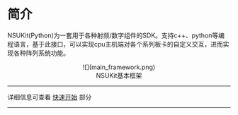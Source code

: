 # 简介

<div style="position: fixed; top: 90%; left: 90%">
<a href="#目录" style="text-decoration: none; display: none">返回目录</a>
</div>

NSUKit(Python)为一套用于各种射频/数字组件的SDK。支持c++、python等编程语言，基于此接口，可以实现cpu主机端对各个系列板卡的自定义交互，进而实现各种阵列系统功能。

<center>![](main_framework.png)</center>
<center>NSUKit基本框架</center>

---
详细信息可查看 [快速开始](02_Quickstart.md) 部分

---
